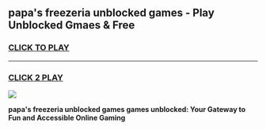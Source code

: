 
## papa's freezeria   unblocked games - Play Unblocked Gmaes & Free
<h3>
<a href="https://news.freeplayer.one?title=papa's_freezeria___unblocked_games&ref=23F">CLICK TO PLAY</a></h3>
<hr>

<h3>
<a href="https://news.freeplayer.one?title=papa's_freezeria___unblocked_games&ref=23F">CLICK 2 PLAY</a>
  
</h3>

<a href="https://news.freeplayer.one?title=papa's_freezeria___unblocked_games&ref=23F/"><img src="https://clearcache.store/games.png"></a>


**papa's freezeria   unblocked games games unblocked: Your Gateway to Fun and Accessible Online Gaming**
